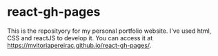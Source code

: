 # react-gh-pages
This is the reposityory for my personal portfolio website. I've used html, CSS and reactJS to develop it. You can access it at https://mvitoriapereirac.github.io/react-gh-pages/. 
